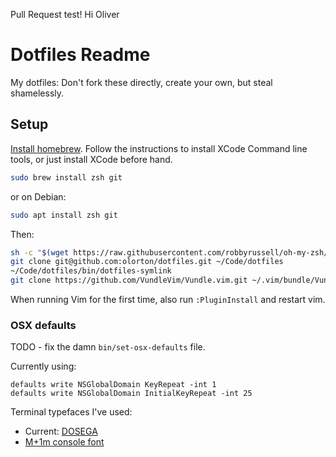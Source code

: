 Pull Request test!  Hi Oliver

# Dotfiles Readme

My dotfiles: Don't fork these directly, create your own, but steal shamelessly.

## Setup

[Install homebrew](http://brew.sh). Follow the instructions to install XCode Command line tools, or just install XCode before hand. 

```bash
sudo brew install zsh git
```

or on Debian:

```bash
sudo apt install zsh git
```

Then:

```bash
sh -c "$(wget https://raw.githubusercontent.com/robbyrussell/oh-my-zsh/master/tools/install.sh -O -)"
git clone git@github.com:olorton/dotfiles.git ~/Code/dotfiles
~/Code/dotfiles/bin/dotfiles-symlink
git clone https://github.com/VundleVim/Vundle.vim.git ~/.vim/bundle/Vundle.vim
```

When running Vim for the first time, also run `:PluginInstall` and restart vim.

### OSX defaults

TODO - fix the damn `bin/set-osx-defaults` file.

Currently using:

    defaults write NSGlobalDomain KeyRepeat -int 1
    defaults write NSGlobalDomain InitialKeyRepeat -int 25

Terminal typefaces I've used:
- Current: [DOSEGA](https://sourceforge.net/projects/dosega/)
- [M+1m console font](http://sourceforge.jp/projects/mplus-fonts/downloads/62344/mplus-TESTFLIGHT-059.tar.xz/)

